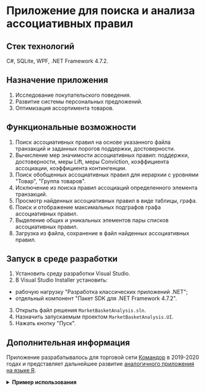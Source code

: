 # Приложение для поиска и анализа ассоциативных правил

## Стек технологий

C#, SQLite, WPF, .NET Framework 4.7.2.

## Назначение приложения

1. Исследование покупательского поведения.
2. Развитие системы персональных предложений.
3. Оптимизация ассортимента товаров.

## Функциональные возможности

1. Поиск ассоциативных правил на основе указанного файла транзакций и заданных порогов поддержки, достоверности.
2. Вычисление мер значимости ассоциативных правил: поддержки, достоверности, меры Lift, меры Conviction, коэффициента ассоциации, коэффициента контингенции.
3. Поиск обобщенных ассоциативных правил для иерархии с уровнями "Товар", "Группа товаров".
4. Исключение из поиска правил ассоциаций определенного элемента транзакций.
5. Просмотр найденных ассоциативных правил в виде таблицы, графа.
6. Поиск и отображение максимальных подграфов графа ассоциативных правил.
7. Выделение общих и уникальных элементов пары списков ассоциативных правил.
8. Загрузка из файла, сохранение в файл найденных ассоциативных правил.

## Запуск в среде разработки

1. Установить среду разработки Visual Studio.
2. В Visual Studio Installer установить:
- рабочую нагрузку "Разработка классических приложений .NET";
- отдельный компонент "Пакет SDK для .NET Framework 4.7.2".
3. Открыть файл решения `MarketBasketAnalysis.sln`.
4. Назначить запускаемым проектом `MarketBasketAnalysis.UI`.
5. Нажать кнопку "Пуск".

## Дополнительная информация

Приложение разрабатывалось для торговой сети [Командор](https://sm-komandor.ru) в 2019-2020 годах и представляет дальнейшее развитие [аналогичного приложения на языке R](https://github.com/vladimir-makeev/Apriori).

<details>
  <summary><b>Пример использования</b></summary>
1. Создать CSV-файл транзакций со следующим содержимым:

```csv
Сигареты Вог|Ананас большой 1кг|Аджика Махеевъ Острая 190г ст/б; 12
Анчоус сушеный 1кг|Батончик Натс Арахис 50г; 36|Брюшки лосося с/м 1кг; 20
Ваза Вероника хрусталь 880|Вафли Сладонеж Мнямка 200г; 24|Вино Канти бел п/сух 12% 0,75л
Водолазка Беллиссима Икебана 3|Газ вода Пепси Лайт 1,75л пл/б; 6|Журнал Охота и рыбалка XXI век
Зубная щетка Колгейт Плюс жесткая|Игрушка Набор Черепашка-Ниндзя НО 3451А (5 видов)|Кастрюля Витесс 18см 2,65л VS-1036
```

2. Запустить приложение, в главном меню выбрать пункт "Поиск ассоциативных правил", указать путь к файлу с транзакциями и нажать кнопку "Поиск правил".

![Поиск ассоциативных правил](https://github.com/user-attachments/assets/470b1013-7071-4a24-8d60-49c374b1e2c3)

3. По умолчанию найденные ассоциативные правила будут отображены в виде таблицы, возможно переключение на графовое представление.

![Таблица найденных ассоциативных правил](https://github.com/user-attachments/assets/fc1f1469-647e-45d6-a828-1db7a18ea44a)

![Граф найденных ассоциативных правил](https://github.com/user-attachments/assets/042ee489-0386-4a4d-8a25-f70f191aa29d)
</details>
